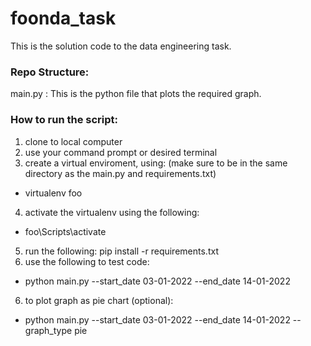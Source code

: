 # foonda_task

This is the solution code to the data engineering task.

### Repo Structure:

main.py : This is the python file that plots the required graph.


### How to run the script:
1) clone to local computer
2) use your command prompt or desired terminal
3) create a virtual enviroment, using: (make sure to be in the same directory as the main.py and requirements.txt)
  - virtualenv foo
4) activate the virtualenv using the following:
  - foo\Scripts\activate
5) run the following: 
  pip install -r requirements.txt 
5) use the following to test code:
  - python main.py --start_date 03-01-2022 --end_date 14-01-2022
6) to plot graph as pie chart (optional):
  - python main.py --start_date 03-01-2022 --end_date 14-01-2022 --graph_type pie
